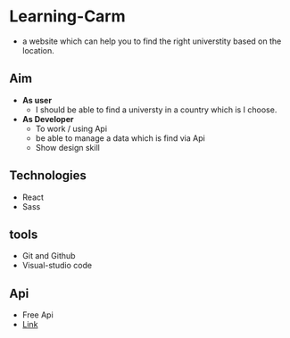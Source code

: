 # Learning-Carm
- a website which can help you to find the right universtity based on the location.



## Aim
- <b>As user</b> 
   - I should be able to find a universty in a country which is I choose.
- <b>As Developer</b> 
   - To work / using Api
   - be able to manage a data which is find via Api
   - Show design skill
   
## Technologies
- React
- Sass

## tools
- Git and Github
- Visual-studio code

## Api
- Free Api
- [Link](http://universities.hipolabs.com/search?country="")

